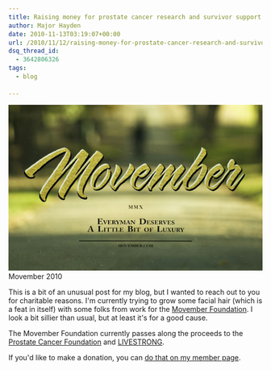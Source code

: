 ```yaml
---
title: Raising money for prostate cancer research and survivor support
author: Major Hayden
date: 2010-11-13T03:19:07+00:00
url: /2010/11/12/raising-money-for-prostate-cancer-research-and-survivor-support/
dsq_thread_id:
  - 3642806326
tags:
  - blog

---
```

![movember] Movember 2010

This is a bit of an unusual post for my blog, but I wanted to reach out to you for charitable reasons. I'm currently trying to grow some facial hair (which is a feat in itself) with some folks from work for the [Movember Foundation][1]. I look a bit sillier than usual, but at least it's for a good cause.

The Movember Foundation currently passes along the proceeds to the [Prostate Cancer Foundation][2] and [LIVESTRONG][3].

If you'd like to make a donation, you can [do that on my member page][4].

 [1]: http://us.movember.com/
 [2]: http://www.pcf.org/
 [3]: http://www.livestrong.org/
 [4]: http://us.movember.com/mospace/1073998/
 [movember]: /wp-content/uploads/2010/11/Movember.jpg
